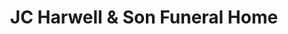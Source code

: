 ---
title: "JC Harwell & Son Funeral Home"
url: /covington/jc-harwell-und-son-funeral-home/
shop: Bestattungen
---